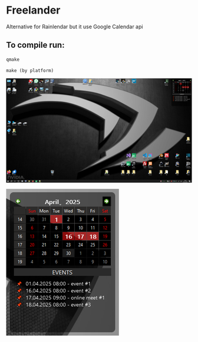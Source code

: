 # Freelander 

Alternative for Rainlendar but it use Google Calendar api

## To compile run:
```
qmake
```
```
make (by platform)
```

![Image](https://github.com/pavelkral/Freelander/raw/main/media/freelander2.png)

![Image](https://github.com/pavelkral/Freelander/raw/main/media/freelander.png)
